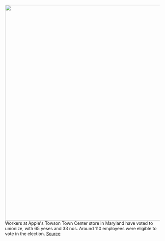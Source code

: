 <img src='https://cdn.vox-cdn.com/thumbor/NMR4RQI-1sLwvQkY1jMKY_aUWnc=/0x0:2040x1360/1200x800/filters:focal(857x517:1183x843)/cdn.vox-cdn.com/uploads/chorus_image/image/70992182/acastro_170731_1777_0006_v1.0.jpg' width='700px' /><br/>
Workers at Apple's Towson Town Center store in Maryland have voted to unionize, with 65 yeses and 33 nos. Around 110 employees were eligible to vote in the election.
<a href='https://www.theverge.com/2022/6/18/23172232/apple-store-towson-town-center-union-election-results-votes'> Source <a/>